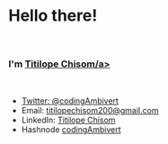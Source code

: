 <h1>Hello there!</h1>
<br>
<h3>I'm <a href="https://github.com/codingAmbivert" target="_blank">Titilope Chisom/a></h3>
<br>
<ul>
  <li>Twitter: <a href="https://twitter.com/codingAmbivert" target="_blank">@codingAmbivert</a></li>
  <li>Email: <a href="mailto: titilopechisom200@gmail.com" target="_blank">titilopechisom200@gmail.com</a></li>
  <li>LinkedIn: <a href="https://www.linkedin.com/in/titilope-chisom-rotimi-7372681b2/" target="_blank">Titilope Chisom</a></li>
  <li>Hashnode <a href="https://hashnode.com/@codingambivert" target="_blank">codingAmbivert</a></li>
</ul>
